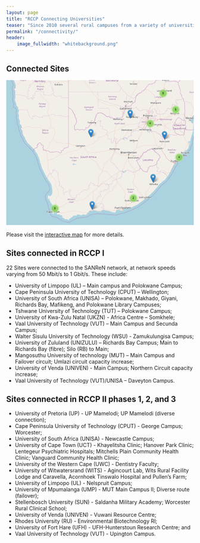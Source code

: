 ```yaml
---
layout: page
title: "RCCP Connecting Universities"
teaser: "Since 2010 several rural campuses from a variety of universities have benefited from the RCCP project. In 2018 the project <em>RCCP II</em> project team continues to connect universities in South Africa to the Internet. Learn more about the progress and plans."
permalink: "/connectivity/"
header:
    image_fullwidth: "whitebackground.png"
---
```


## Connected Sites

![Map showing beneficiary sites](/images/rccp-sites.png)

Please visit the [interactive map](http://rpubs.com/anelda/rccp-sites) for more details.

## Sites connected in RCCP I

22 Sites were connected to the SANReN network, at network speeds varying from 50 Mbit/s to 1
Gbit/s. These include:

- University of Limpopo (UL) – Main campus and Polokwane Campus;
- Cape Peninsula University of Technology (CPUT) – Wellington;
- University of South Africa (UNISA) – Polokwane, Makhado, Giyani, Richards Bay, Mafikeng,
and Polokwane Library Campuses;
- Tshwane University of Technology (TUT) – Polokwane Campus;
- University of Kwa-Zulu Natal (UKZN) - Africa Centre – Somkhele;
- Vaal University of Technology (VUT) – Main Campus and Secunda Campus;
- Walter Sisulu University of Technology (WSU) - Zamukulungisa Campus;
- University of Zululand (UNIZULU) – Richards Bay Campus; Main to Richards Bay (fibre); Silo
(RB) to Main;
- Mangosuthu University of technology (MUT) – Main Campus and Failover circuit; Umlazi
circuit capacity increase;
- University of Venda (UNIVEN) - Main Campus; Northern Circuit capacity increase;
- Vaal University of Technology (VUT)/UNISA – Daveyton Campus.

## Sites connected in RCCP II phases 1, 2, and 3

- University of Pretoria (UP) - UP Mamelodi; UP Mamelodi (diverse connection);
- Cape Peninsula University of Technology (CPUT) - George Campus; Worcester;
- University of South Africa (UNISA) - Newcastle Campus;
- University of Cape Town (UCT) - Khayelitsha Clinic; Hanover Park Clinic; Lentegeur
Psychiatric Hospitals; Mitchells Plain Community Health Clinic; Vanguard Community Health
Clinic;
- University of the Western Cape (UWC) - Dentistry Faculty;
- University of Witwatersrand (WITS) - Agincourt Lab, Wits Rural Facility Lodge and Caravella,
Acornhoek Tinswalo Hospital and Pullen’s Farm;
- University of Limpopo (UL) - Nelspruit Campus;
- University of Mpumalanga (UMP) - MUT Main Campus II; Diverse route (failover);
- Stellenbosch University (SUN) - Saldanha Military Academy; Worcester Rural Clinical School;
- University of Venda (UNIVEN) - Vuwani Resource Centre;
- Rhodes University (RU) - Environmental Biotechnology RI;
- University of Fort Hare (UFH) - UFH-Hunterstoun Research Centre; and
- Vaal University of Technology (VUT) - Upington Campus.

